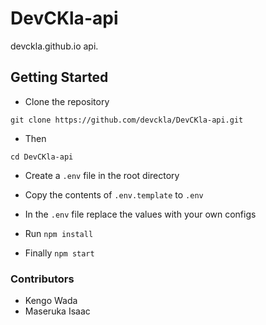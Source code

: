 # DevCKla-api

devckla.github.io api.

## Getting Started

- Clone the repository

`git clone https://github.com/devckla/DevCKla-api.git`

- Then

`cd DevCKla-api`

- Create a `.env` file in the root directory

- Copy the contents of `.env.template` to `.env`

- In the `.env` file replace the values with your own configs

- Run `npm install`

- Finally `npm start`

### Contributors

- Kengo Wada
- Maseruka Isaac
